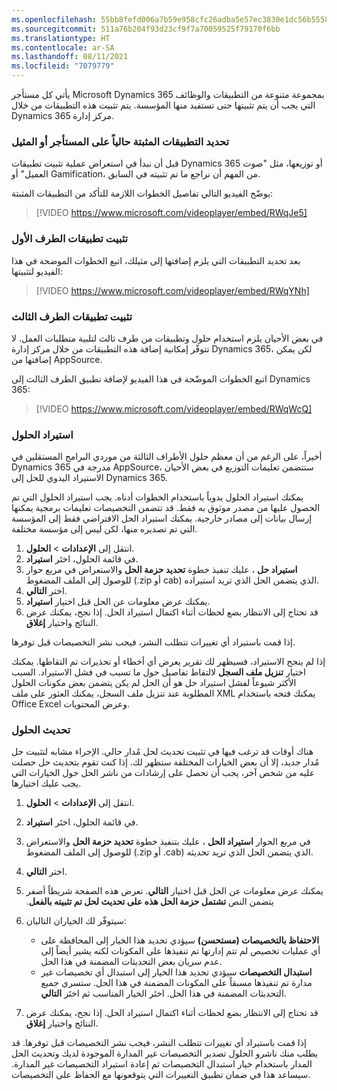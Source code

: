```yaml
---
ms.openlocfilehash: 55bb8fefd006a7b59e958cfc26adba5e57ec3830e1dc56b5558ac8b692dc1683
ms.sourcegitcommit: 511a76b204f93d23cf9f7a70059525f79170f6bb
ms.translationtype: HT
ms.contentlocale: ar-SA
ms.lasthandoff: 08/11/2021
ms.locfileid: "7079779"
---
```

يأتي كل مستأجر ‪Microsoft Dynamics 365‬ بمجموعة متنوعة من التطبيقات والوظائف التي يجب أن يتم تثبيتها حتى تستفيد منها المؤسسة. يتم تثبيت هذه التطبيقات من خلال ‏‫مركز إدارة Dynamics 365‬.

### <a name="determine-apps-that-are-currently-installed-on-a-tenant-or-instance"></a>تحديد التطبيقات المثبتة حالياً على المستأجر أو المثيل

قبل أن نبدأ في استعراض عملية تثبيت تطبيقات Dynamics 365 أو توزيعها، مثل "صوت العميل" أو Gamification، من المهم أن نراجع ما تم تثبيته في السابق.

يوضّح الفيديو التالي تفاصيل الخطوات اللازمة للتأكد من التطبيقات المثبتة:

> [!VIDEO https://www.microsoft.com/videoplayer/embed/RWqJe5]

### <a name="installing-first-party-apps"></a>تثبيت تطبيقات الطرف الأول

بعد تحديد التطبيقات التي يلزم إضافتها إلى مثيلك، اتبع الخطوات الموضحة في هذا الفيديو لتثبيتها:

> [!VIDEO https://www.microsoft.com/videoplayer/embed/RWqYNh]

### <a name="installing-third-party-apps"></a>تثبيت تطبيقات الطرف الثالث

في بعض الأحيان يلزم استخدام حلول وتطبيقات من طرف ثالث لتلبية متطلبات العمل. لا تتوفّر إمكانية إضافة هذه التطبيقات من خلال مركز إدارة Dynamics 365، لكن يمكن إضافتها من AppSource.

اتبع الخطوات الموضّحة في هذا الفيديو لإضافة تطبيق الطرف الثالث إلى Dynamics 365:

> [!VIDEO https://www.microsoft.com/videoplayer/embed/RWqWcQ]

### <a name="importing-solutions"></a>استيراد الحلول

أخيراً، على الرغم من أن معظم حلول الأطراف الثالثة من موردي البرامج المستقلين في Dynamics 365 مدرجة في AppSource، ستتضمن تعليمات التوزيع في بعض الأحيان الاستيراد اليدوي للحل إلى Dynamics 365.

يمكنك استيراد الحلول يدوياً باستخدام الخطوات أدناه. يجب استيراد الحلول التي تم الحصول عليها من مصدر موثوق به فقط. قد تتضمن التخصيصات تعليمات برمجية يمكنها إرسال بيانات إلى مصادر خارجية. يمكنك استيراد الحل الافتراضي فقط إلى المؤسسة التي تم تصديره منها، لكن ليس إلى مؤسسة مختلفة.

1. انتقل إلى **الإعدادات** > **الحلول**.
2. في قائمة الحلول، اختَر **استيراد**.
3. في مربع حوار‏‎ **استيراد حل** ، عليك تنفيذ خطوة **تحديد حزمة الحل** والاستعراض للوصول إلى الملف المضغوط (‎.zip أو cab) الذي يتضمن الحل الذي تريد استيراده.
4. اختر **التالي**.
5. يمكنك عرض معلومات عن الحل قبل اختيار **استيراد**.
6. قد تحتاج إلى الانتظار بضع لحظات أثناء اكتمال استيراد الحل. إذا نجح، يمكنك عرض النتائج واختيار **إغلاق**.

إذا قمت باستيراد أي تغييرات تتطلب النشر، فيجب نشر التخصيصات قبل توفرها.

إذا لم ينجح الاستيراد، فسيظهر لك تقرير يعرض أي أخطاء أو تحذيرات تم التقاطها. يمكنك اختيار **تنزيل ملف السجل** لالتقاط تفاصيل حول ما تسبب في فشل الاستيراد. السبب الأكثر شيوعاً لفشل استيراد حل هو أن الحل لم يكن يتضمن بعض مكونات الحلول المطلوبة عند تنزيل ملف السجل، يمكنك العثور على ملف XML يمكنك فتحه باستخدام Office Excel وعرض المحتويات.

### <a name="update-solutions"></a>تحديث الحلول

هناك أوقات قد ترغب فيها في تثبيت تحديث لحل مُدار حالي. الإجراء مشابه لتثبيت حل مُدار جديد، إلا أن بعض الخيارات المختلفة ستظهر لك. إذا كنت تقوم بتحديث حل حصلت عليه من شخص آخر، يجب أن تحصل على إرشادات من ناشر الحل حول الخيارات التي يجب عليك اختيارها.

1. انتقل إلى **الإعدادات** > **الحلول**.
2. في قائمة الحلول، اختَر **استيراد**.
3. في مربع الحوار **استيراد الحل** ، عليك بتنفيذ خطوة **تحديد حزمة الحل** والاستعراض للوصول إلى الملف المضغوط (‎.zip أو ‎.cab) الذي يتضمن الحل الذي تريد تحديثه.
4. اختر **التالي**.
5. يمكنك عرض معلومات عن الحل قبل اختيار **التالي**. تعرض هذه الصفحة شريطاً أصفر يتضمن النص **‏‫تشتمل حزمة الحل هذه على تحديث لحل تم تثبيته بالفعل**.
6. سيتوفّر لك الخياران التاليان:
    - **‏‫الاحتفاظ بالتخصيصات (مستحسن)‬** سيؤدي تحديد هذا الخيار إلى المحافظة على أي عمليات تخصيص لم تتم إدارتها تم تنفيذها على المكونات لكنه يشير أيضاً إلى عدم سريان بعض التحديثات المضمنة في هذا الحل.
    - **‏‫استبدال التخصيصات‬** ‏‫سيؤدي تحديد هذا الخيار إلى استبدال أي تخصيصات غير مدارة تم تنفيذها مسبقاً على المكونات المضمنة في هذا الحل. ستسري جميع التحديثات المضمنة في هذا الحل.‬ اختَر الخيار المناسب ثم اختَر **التالي**.

7. قد تحتاج إلى الانتظار بضع لحظات أثناء اكتمال استيراد الحل. إذا نجح، يمكنك عرض النتائج واختيار **إغلاق**.

إذا قمت باستيراد أي تغييرات تتطلب النشر، فيجب نشر التخصيصات قبل توفرها. قد يطلب منك ناشرو الحلول تصدير التخصيصات غير المدارة الموجودة لديك وتحديث الحل المدار باستخدام خيار استبدال التخصيصات ثم إعادة استيراد التخصيصات غير المدارة. سيساعد هذا في ضمان تطبيق التغييرات التي يتوقعونها مع الحفاظ على التخصيصات.
